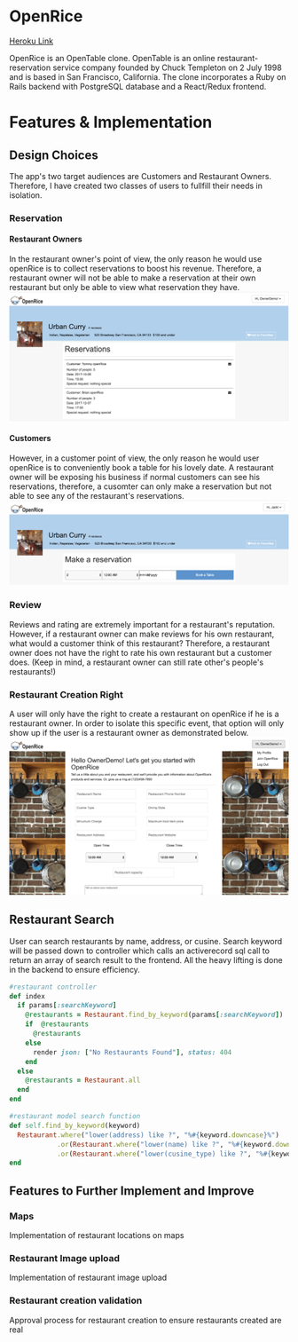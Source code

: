 # OpenRice

[Heroku Link](https://openrice.herokuapp.com/#/)

OpenRice is an OpenTable clone. OpenTable is an online restaurant-reservation service company founded by Chuck Templeton on 2 July 1998 and is based in San Francisco, California. The clone incorporates a Ruby on Rails backend with PostgreSQL database and a React/Redux frontend.

# Features & Implementation 

## Design Choices
The app's two target audiences are Customers and Restaurant Owners. Therefore, I have created two classes of users to fullfill their needs in isolation.

### Reservation
#### Restaurant Owners
In the restaurant owner's point of view, the only reason he would use openRice is to collect reservations to boost his revenue. Therefore, a restaurant owner will not be able to make a reservation at their own restaurant but only be able to view what reservation they have.
![Owner Reservation Show](https://github.com/jerryzlau/OpenRice/blob/master/docs/readme_images/owner/owner_reservation.png)

#### Customers
However, in a customer point of view, the only reason he would user openRice is to conveniently book a table for his lovely date. A restaurant owner will be exposing his business if normal customers can see his reservations, therefore, a cusomter can only make a reservation but not able to see any of the restaurant's reservations. 
![Customer Reservation Show](https://github.com/jerryzlau/OpenRice/blob/master/docs/readme_images/customer/customer_reservation.png)

### Review 
Reviews and rating are extremely important for a restaurant's reputation. However, if a restaurant owner can make reviews for his own restaurant, what would a customer think of this restaurant? Therefore, a restaurant owner does not have the right to rate his own restaurant but a customer does. (Keep in mind, a restaurant owner can still rate other's people's restaurants!)

### Restaurant Creation Right 
A user will only have the right to create a restaurant on openRice if he is a restaurant owner. In order to isolate this specific event, that option will only show up if the user is a restaurant owner as demonstrated below. 
![Restaurant_Form](https://github.com/jerryzlau/OpenRice/blob/master/docs/readme_images/owner/restaurant_create.png)

## Restaurant Search 
User can search restaurants by name, address, or cusine. Search keyword will be passed down to controller which calls an activerecord sql call to return an array of search result to the frontend. All the heavy lifting is done in the backend to ensure efficiency. 
```ruby 
#restaurant controller 
def index
  if params[:searchKeyword]
    @restaurants = Restaurant.find_by_keyword(params[:searchKeyword])
    if  @restaurants
      @restaurants
    else
      render json: ["No Restaurants Found"], status: 404
    end
  else
    @restaurants = Restaurant.all
  end
end
```

```ruby 
#restaurant model search function
def self.find_by_keyword(keyword)
  Restaurant.where("lower(address) like ?", "%#{keyword.downcase}%")
            .or(Restaurant.where("lower(name) like ?", "%#{keyword.downcase}%"))
            .or(Restaurant.where("lower(cusine_type) like ?", "%#{keyword.downcase}%"))
end
```

## Features to Further Implement and Improve
### Maps 
Implementation of restaurant locations on maps 

### Restaurant Image upload 
Implementation of restaurant image upload 

### Restaurant creation validation 
Approval process for restaurant creation to ensure restaurants created are real 
